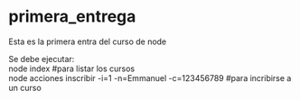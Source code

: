 # primera_entrega
Esta es la primera entra del curso de node

Se debe ejecutar: <br />
node index #para listar los cursos <br />
node acciones inscribir -i=1 -n=Emmanuel -c=123456789 #para incribirse a un curso 
